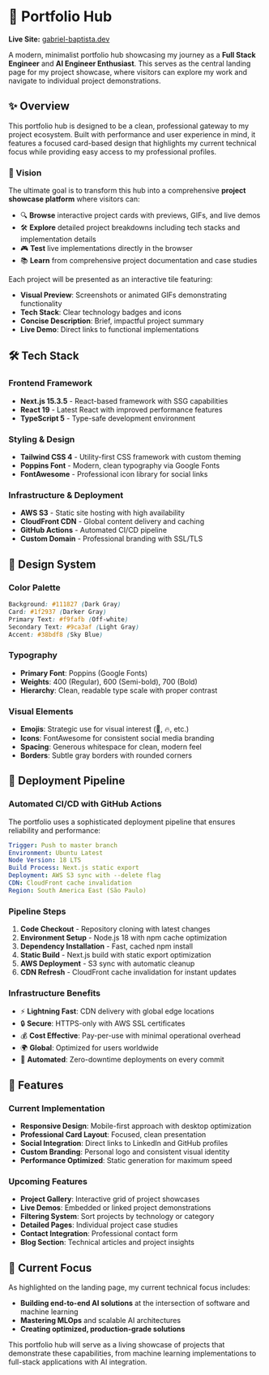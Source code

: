 # 🚀 Portfolio Hub

**Live Site:** [gabriel-baptista.dev](https://gabriel-baptista.dev)

A modern, minimalist portfolio hub showcasing my journey as a **Full Stack Engineer** and **AI Engineer Enthusiast**. This serves as the central landing page for my project showcase, where visitors can explore my work and navigate to individual project demonstrations.

## ✨ Overview

This portfolio hub is designed to be a clean, professional gateway to my project ecosystem. Built with performance and user experience in mind, it features a focused card-based design that highlights my current technical focus while providing easy access to my professional profiles.

### 🎯 Vision

The ultimate goal is to transform this hub into a comprehensive **project showcase platform** where visitors can:

- 🔍 **Browse** interactive project cards with previews, GIFs, and live demos
- 🛠️ **Explore** detailed project breakdowns including tech stacks and implementation details
- 🎮 **Test** live implementations directly in the browser
- 📚 **Learn** from comprehensive project documentation and case studies

Each project will be presented as an interactive tile featuring:

- **Visual Preview**: Screenshots or animated GIFs demonstrating functionality
- **Tech Stack**: Clear technology badges and icons
- **Concise Description**: Brief, impactful project summary
- **Live Demo**: Direct links to functional implementations

## 🛠️ Tech Stack

### **Frontend Framework**

- **Next.js 15.3.5** - React-based framework with SSG capabilities
- **React 19** - Latest React with improved performance features
- **TypeScript 5** - Type-safe development environment

### **Styling & Design**

- **Tailwind CSS 4** - Utility-first CSS framework with custom theming
- **Poppins Font** - Modern, clean typography via Google Fonts
- **FontAwesome** - Professional icon library for social links

### **Infrastructure & Deployment**

- **AWS S3** - Static site hosting with high availability
- **CloudFront CDN** - Global content delivery and caching
- **GitHub Actions** - Automated CI/CD pipeline
- **Custom Domain** - Professional branding with SSL/TLS

## 🎨 Design System

### **Color Palette**

```css
Background: #111827 (Dark Gray)
Card: #1f2937 (Darker Gray)
Primary Text: #f9fafb (Off-white)
Secondary Text: #9ca3af (Light Gray)
Accent: #38bdf8 (Sky Blue)
```

### **Typography**

- **Primary Font**: Poppins (Google Fonts)
- **Weights**: 400 (Regular), 600 (Semi-bold), 700 (Bold)
- **Hierarchy**: Clean, readable type scale with proper contrast

### **Visual Elements**

- **Emojis**: Strategic use for visual interest (🚀, 🔥, etc.)
- **Icons**: FontAwesome for consistent social media branding
- **Spacing**: Generous whitespace for clean, modern feel
- **Borders**: Subtle gray borders with rounded corners

## 🚀 Deployment Pipeline

### **Automated CI/CD with GitHub Actions**

The portfolio uses a sophisticated deployment pipeline that ensures reliability and performance:

```yaml
Trigger: Push to master branch
Environment: Ubuntu Latest
Node Version: 18 LTS
Build Process: Next.js static export
Deployment: AWS S3 sync with --delete flag
CDN: CloudFront cache invalidation
Region: South America East (São Paulo)
```

### **Pipeline Steps**

1. **Code Checkout** - Repository cloning with latest changes
2. **Environment Setup** - Node.js 18 with npm cache optimization
3. **Dependency Installation** - Fast, cached npm install
4. **Static Build** - Next.js build with static export optimization
5. **AWS Deployment** - S3 sync with automatic cleanup
6. **CDN Refresh** - CloudFront cache invalidation for instant updates

### **Infrastructure Benefits**

- ⚡ **Lightning Fast**: CDN delivery with global edge locations
- 🔒 **Secure**: HTTPS-only with AWS SSL certificates
- 💰 **Cost Effective**: Pay-per-use with minimal operational overhead
- 🌍 **Global**: Optimized for users worldwide
- 🔄 **Automated**: Zero-downtime deployments on every commit

## 📱 Features

### **Current Implementation**

- **Responsive Design**: Mobile-first approach with desktop optimization
- **Professional Card Layout**: Focused, clean presentation
- **Social Integration**: Direct links to LinkedIn and GitHub profiles
- **Custom Branding**: Personal logo and consistent visual identity
- **Performance Optimized**: Static generation for maximum speed

### **Upcoming Features**

- **Project Gallery**: Interactive grid of project showcases
- **Live Demos**: Embedded or linked project demonstrations
- **Filtering System**: Sort projects by technology or category
- **Detailed Pages**: Individual project case studies
- **Contact Integration**: Professional contact form
- **Blog Section**: Technical articles and project insights

## 🎯 Current Focus

As highlighted on the landing page, my current technical focus includes:

- **Building end-to-end AI solutions** at the intersection of software and machine learning
- **Mastering MLOps** and scalable AI architectures
- **Creating optimized, production-grade solutions**

This portfolio hub will serve as a living showcase of projects that demonstrate these capabilities, from machine learning implementations to full-stack applications with AI integration.
